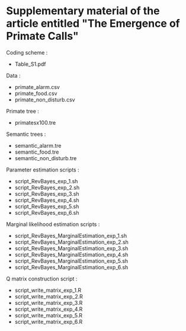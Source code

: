 # Supplementary material of the article entitled "The Emergence of Primate Calls"

Coding scheme :
- Table_S1.pdf

Data :
- primate_alarm.csv
- primate_food.csv
- primate_non_disturb.csv

Primate tree :
- primatesx100.tre

Semantic trees :
- semantic_alarm.tre
- semantic_food.tre
- semantic_non_disturb.tre

Parameter estimation scripts :
- script_RevBayes_exp_1.sh
- script_RevBayes_exp_2.sh
- script_RevBayes_exp_3.sh
- script_RevBayes_exp_4.sh
- script_RevBayes_exp_5.sh
- script_RevBayes_exp_6.sh

Marginal likelihood estimation scripts :
- script_RevBayes_MarginalEstimation_exp_1.sh
- script_RevBayes_MarginalEstimation_exp_2.sh
- script_RevBayes_MarginalEstimation_exp_3.sh
- script_RevBayes_MarginalEstimation_exp_4.sh
- script_RevBayes_MarginalEstimation_exp_5.sh
- script_RevBayes_MarginalEstimation_exp_6.sh

Q matrix construction script :
- script_write_matrix_exp_1.R
- script_write_matrix_exp_2.R
- script_write_matrix_exp_3.R
- script_write_matrix_exp_4.R
- script_write_matrix_exp_5.R
- script_write_matrix_exp_6.R
